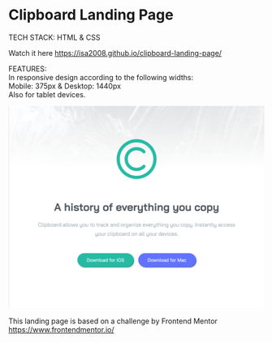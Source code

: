 # Clipboard Landing Page

TECH STACK: HTML &amp; CSS

Watch it here https://isa2008.github.io/clipboard-landing-page/

FEATURES:\
In responsive design according to the following widths:\
Mobile: 375px & Desktop: 1440px\
Also for tablet devices.

![Alt Text](demo-clipboard-landing-page.png)

This landing page is based on a challenge by Frontend Mentor https://www.frontendmentor.io/
